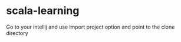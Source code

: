 scala-learning
==============
Go to your intellij and use import project option and point to the clone directory
